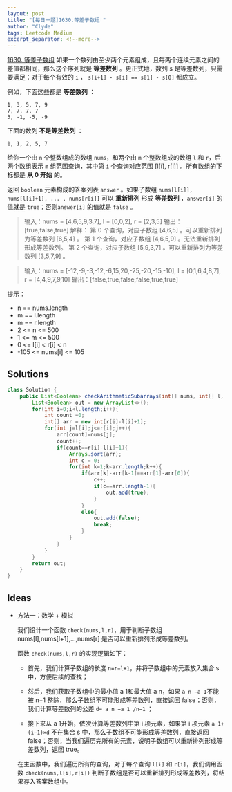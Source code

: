 ```yaml
---
layout: post
title: "[每日一题]1630.等差子数组 "
author: "Clyde"
tags: Leetcode Medium
excerpt_separator: <!--more-->
---
```


[1630. 等差子数组](https://leetcode.cn/problems/arithmetic-subarrays/)  如果一个数列由至少两个元素组成，且每两个连续元素之间的差值都相同，那么这个序列就是 **等差数列** 。更正式地，数列 s 是等差数列，只需要满足：对于每个有效的 `i` ， `s[i+1] - s[i] == s[1] - s[0]` 都成立。<!--more-->

例如，下面这些都是 **等差数列** ：

```
1, 3, 5, 7, 9
7, 7, 7, 7
3, -1, -5, -9
```

下面的数列 **不是等差数列** ：

```
1, 1, 2, 5, 7
```

给你一个由 `n` 个整数组成的数组 `nums`，和两个由 `m` 个整数组成的数组 `l` 和 `r`，后两个数组表示 `m` 组范围查询，其中第 `i` 个查询对应范围 [l[i], r[i]] 。所有数组的下标都是 **从 0 开始** 的。

返回 `boolean` 元素构成的答案列表 `answer` 。如果子数组 `nums[l[i]], nums[l[i]+1], ... , nums[r[i]]` 可以 **重新排列** 形成 **等差数列** ，`answer[i]` 的值就是 `true`；否则`answer[i]` 的值就是 `false` 。

>  输入：nums = [4,6,5,9,3,7], l = [0,0,2], r = [2,3,5]
>  输出：[true,false,true]
>  解释：
>  第 0 个查询，对应子数组 [4,6,5] 。可以重新排列为等差数列 [6,5,4] 。
>  第 1 个查询，对应子数组 [4,6,5,9] 。无法重新排列形成等差数列。
>  第 2 个查询，对应子数组 [5,9,3,7] 。可以重新排列为等差数列 [3,5,7,9] 。


>输入：nums = [-12,-9,-3,-12,-6,15,20,-25,-20,-15,-10], l = [0,1,6,4,8,7], r = [4,4,9,7,9,10]
>输出：[false,true,false,false,true,true]


提示：

- n == nums.length
- m == l.length
- m == r.length
- 2 <= n <= 500
- 1 <= m <= 500
- 0 <= l[i] < r[i] < n
- -105 <= nums[i] <= 105


##  Solutions


```java
class Solution {
    public List<Boolean> checkArithmeticSubarrays(int[] nums, int[] l, int[] r) {
        List<Boolean> out = new ArrayList<>();
        for(int i=0;i<l.length;i++){
            int count =0;
            int[] arr = new int[r[i]-l[i]+1];
            for(int j=l[i];j<=r[i];j++){
                arr[count]=nums[j];
                count++;
                if(count==r[i]-l[i]+1){
                    Arrays.sort(arr);
                    int c = 0;
                    for(int k=1;k<arr.length;k++){
                        if(arr[k]-arr[k-1]==arr[1]-arr[0]){
                            c++;
                            if(c==arr.length-1){
                                out.add(true);
                            }
                        }
                        else{
                            out.add(false);
                            break;
                        }
                    }
                }
            }
        }
        return out;
    }
}
```

##  Ideas

- 方法一：数学 + 模拟

  我们设计一个函数 `check(nums,l,r)`，用于判断子数组 
  nums[l],nums[l+1],…,nums[r] 是否可以重新排列形成等差数列。

  函数 `check(nums,l,r)` 的实现逻辑如下：

  - 首先，我们计算子数组的长度 `n=r−l+1`，并将子数组中的元素放入集合 s 中，方便后续的查找；

  - 然后，我们获取子数组中的最小值 a 1和最大值 a n，如果 `a n −a 1`不能被 n−1 整除，那么子数组不可能形成等差数列，直接返回 false；否则，我们计算等差数列的公差 `d= a n −a 1 /n−1`  ；
  - 接下来从 a 1开始，依次计算等差数列中第 i 项元素，如果第 i 项元素 `a 1+(i−1)×d` 不在集合 s 中，那么子数组不可能形成等差数列，直接返回 false；否则，当我们遍历完所有的元素，说明子数组可以重新排列形成等差数列，返回 true。

  在主函数中，我们遍历所有的查询，对于每个查询 `l[i]` 和 `r[i]`，我们调用函数 `check(nums,l[i],r[i])` 判断子数组是否可以重新排列形成等差数列，将结果存入答案数组中。

  
